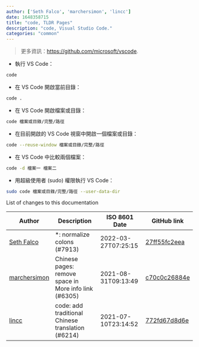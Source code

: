 ```yaml
---
author: ['Seth Falco', 'marchersimon', 'lincc']
date: 1648358715
title: "code, TLDR Pages"
description: "code, Visual Studio Code."
categories: "common"
---
```

> 更多資訊：<https://github.com/microsoft/vscode>.

- 執行 VS Code：

```bash
code
```

- 在 VS Code 開啟當前目錄：

```bash
code .
```

- 在 VS Code 開啟檔案或目錄：

```bash
code 檔案或目錄/完整/路徑
```

- 在目前開啟的 VS Code 視窗中開啟一個檔案或目錄：

```bash
code --reuse-window 檔案或目錄/完整/路徑
```

- 在 VS Code 中比較兩個檔案：

```bash
code -d 檔案一 檔案二
```

- 用超級使用者 (sudo) 權限執行 VS Code：

```bash
sudo code 檔案或目錄/完整/路徑 --user-data-dir
```
List of changes to this documentation


Author | Description | ISO 8601 Date | GitHub link
------|-----|-----|-----
[Seth Falco](mailto:seth@falco.fun) | *: normalize colons (#7913) | 2022-03-27T07:25:15 | [27ff55fc2eea](https://github.com/tldr-pages/tldr/commit/27ff55fc2eea445eb5216c3b1d934960539fc024)
[marchersimon](mailto:50295997+marchersimon@users.noreply.github.com) | Chinese pages: remove space in More info link (#6305) | 2021-08-31T09:13:49 | [c70c0c26884e](https://github.com/tldr-pages/tldr/commit/c70c0c26884ee74fabb640cd842d1e4c72d9df4b)
[lincc](mailto:46962923+blueskyson@users.noreply.github.com) | code: add traditional Chinese translation (#6214) | 2021-07-10T23:14:52 | [772fd67d8d6e](https://github.com/tldr-pages/tldr/commit/772fd67d8d6ed807bab3e3642399c19c0f082a48)

